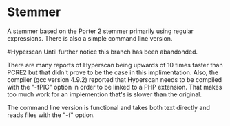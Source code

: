 # Stemmer
A stemmer based on the Porter 2 stemmer primarily using regular expressions. There is also a simple command line version.

#Hyperscan
Until further notice this branch has been abandonded.

There are many reports of Hyperscan being upwards of 10 times faster than PCRE2 but that didn't prove to be the case in this implimentation. Also, the compiler (gcc version 4.9.2) reported that Hyperscan needs to be compiled with the "-fPIC" option in order to be linked to a PHP extension. That makes too much work for an implemention that's is slower than the original.

The command line version is functional and takes both text directly and reads files with the "-f" option.

